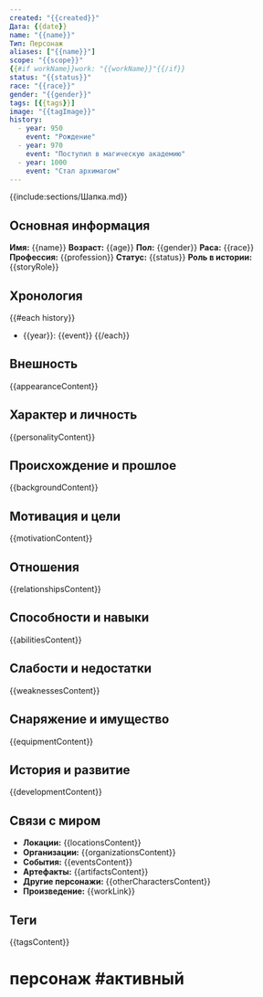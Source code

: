 ```yaml
---
created: "{{created}}"
Дата: {{date}}
name: "{{name}}"
Тип: Персонаж
aliases: ["{{name}}"]
scope: "{{scope}}"
{{#if workName}}work: "{{workName}}"{{/if}}
status: "{{status}}"
race: "{{race}}"
gender: "{{gender}}"
tags: [{{tags}}]
image: "{{tagImage}}"
history:
  - year: 950
    event: "Рождение"
  - year: 970
    event: "Поступил в магическую академию"
  - year: 1000
    event: "Стал архимагом"
---
```


{{include:sections/Шапка.md}}

## Основная информация

**Имя:** {{name}}
**Возраст:** {{age}}
**Пол:** {{gender}}
**Раса:** {{race}}
**Профессия:** {{profession}}
**Статус:** {{status}}
**Роль в истории:** {{storyRole}}

## Хронология

{{#each history}}

- {{year}}: {{event}}
{{/each}}

## Внешность

{{appearanceContent}}

## Характер и личность

{{personalityContent}}

## Происхождение и прошлое

{{backgroundContent}}

## Мотивация и цели

{{motivationContent}}

## Отношения

{{relationshipsContent}}

## Способности и навыки

{{abilitiesContent}}

## Слабости и недостатки

{{weaknessesContent}}

## Снаряжение и имущество

{{equipmentContent}}

## История и развитие

{{developmentContent}}

## Связи с миром

- **Локации:** {{locationsContent}}
- **Организации:** {{organizationsContent}}
- **События:** {{eventsContent}}
- **Артефакты:** {{artifactsContent}}
- **Другие персонажи:** {{otherCharactersContent}}
- **Произведение:** {{workLink}}

## Теги

{{tagsContent}}

# персонаж #активный
